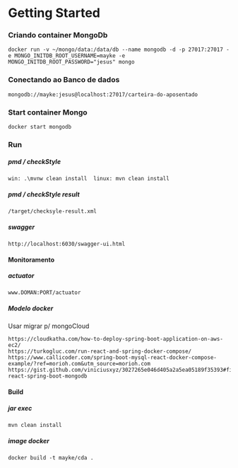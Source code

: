 # Getting Started

### Criando container MongoDb
```
docker run -v ~/mongo/data:/data/db --name mongodb -d -p 27017:27017 -e MONGO_INITDB_ROOT_USERNAME=mayke -e MONGO_INITDB_ROOT_PASSWORD="jesus" mongo
```
### Conectando ao Banco de dados
```
mongodb://mayke:jesus@localhost:27017/carteira-do-aposentado
```

### Start container Mongo
```
docker start mongodb
```
### Run
##### pmd / checkStyle
```
win: .\mvnw clean install  linux: mvn clean install
```
##### pmd / checkStyle result
```
/target/checksyle-result.xml
```
##### swagger
```
http://localhost:6030/swagger-ui.html
```
#### Monitoramento
##### actuator
```
www.DOMAN:PORT/actuator
```

##### Modelo docker
Usar migrar p/ mongoCloud
```
https://cloudkatha.com/how-to-deploy-spring-boot-application-on-aws-ec2/
https://turkogluc.com/run-react-and-spring-docker-compose/
https://www.callicoder.com/spring-boot-mysql-react-docker-compose-example/?ref=morioh.com&utm_source=morioh.com
https://gist.github.com/viniciusxyz/3027265e046d405a2a5ea05189f35393#file-react-spring-boot-mongodb
```

#### Build
##### jar exec
```
mvn clean install
```

##### image docker
```
docker build -t mayke/cda .
```
